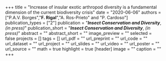 +++
title = "Increase of insular exotic arthropod diversity is a fundamental dimension of the current biodiversity crisis"
date = "2020-06-06"
authors = ["P.A.V. Borges","**F. Rigal**","A. Ros-Prieto" and "P. Cardoso"]
publication_types = ["2"]
publication = "**_Insect Conservation and Diversity_**, _(in press)_"
publication_short = "**_Insect Conservation and Diversity_**, _(in press)_"
abstract = ""
abstract_short = ""
image_preview = ""
selected = false
projects = []
tags = []
url_pdf = ""
url_preprint = ""
url_code = ""
url_dataset = ""
url_project = ""
url_slides = ""
url_video = ""
url_poster = ""
url_source = ""
math = true
highlight = true
[header]
image = ""
caption = ""
+++
